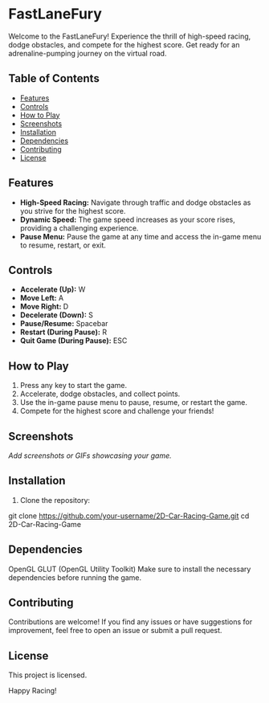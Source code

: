 # FastLaneFury

Welcome to the FastLaneFury! Experience the thrill of high-speed racing, dodge obstacles, and compete for the highest score. Get ready for an adrenaline-pumping journey on the virtual road.

## Table of Contents
- [Features](#features)
- [Controls](#controls)
- [How to Play](#how-to-play)
- [Screenshots](#screenshots)
- [Installation](#installation)
- [Dependencies](#dependencies)
- [Contributing](#contributing)
- [License](#license)

## Features

- **High-Speed Racing:** Navigate through traffic and dodge obstacles as you strive for the highest score.
- **Dynamic Speed:** The game speed increases as your score rises, providing a challenging experience.
- **Pause Menu:** Pause the game at any time and access the in-game menu to resume, restart, or exit.

## Controls

- **Accelerate (Up):** W
- **Move Left:** A
- **Move Right:** D
- **Decelerate (Down):** S
- **Pause/Resume:** Spacebar
- **Restart (During Pause):** R
- **Quit Game (During Pause):** ESC

## How to Play

1. Press any key to start the game.
2. Accelerate, dodge obstacles, and collect points.
3. Use the in-game pause menu to pause, resume, or restart the game.
4. Compete for the highest score and challenge your friends!

## Screenshots

*Add screenshots or GIFs showcasing your game.*

## Installation

1. Clone the repository:

git clone https://github.com/your-username/2D-Car-Racing-Game.git
cd 2D-Car-Racing-Game

## Dependencies
OpenGL
GLUT (OpenGL Utility Toolkit)
Make sure to install the necessary dependencies before running the game.

## Contributing
Contributions are welcome! If you find any issues or have suggestions for improvement, feel free to open an issue or submit a pull request.

## License
This project is licensed.

Happy Racing!
